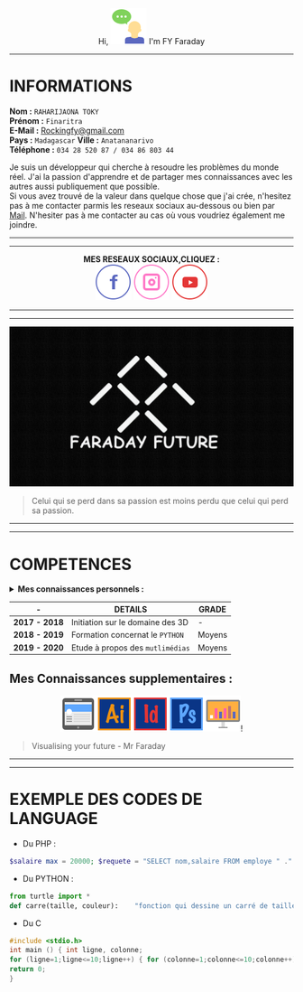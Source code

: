 <center>

Hi, ![Salut](studenttalk.png) I'm FY Faraday
</center>

___

# **INFORMATIONS**

**Nom :** `RAHARIJAONA TOKY`  
**Prénom :** `Finaritra`  
**E-Mail :** Rockingfy@gmail.com  
**Pays :** `Madagascar`    **Ville :** `Anatananarivo`  
**Téléphone :** `034 28 520 87 / 034 86 803 44`  

Je suis un développeur qui cherche à resoudre les problèmes du monde réel. J'ai la passion d'apprendre et de partager mes connaissances avec les autres aussi publiquement que possible.  
Si vous avez trouvé de la valeur dans quelque chose que j'ai crée, n'hesitez pas à me contacter parmis les reseaux sociaux au-dessous ou bien par [Mail](Rockingfy@gmail.com). N'hesiter pas à me contacter au cas où vous voudriez également me joindre.  

___
___
<center>

**MES RESEAUX SOCIAUX,CLIQUEZ :**  
[![Facebook](fbico.png)](http://www.facebook.com/mrfaraday.code365)
[![Instagram](instico.png)](http://www.instagram.com/code365)
[![Youtube](ytico.png)](http://www.youtube.com/tokyfinaritra)

</center>

____
____
<center>

![Dossier Dev](Faraday.png)

</center>

> Celui qui se perd dans sa passion est moins perdu que celui qui perd sa passion.
___
___

# **COMPETENCES**
<details>
    <summary><strong>Mes connaissances personnels :</strong></summary> 
        - Wordpress<br>  
        - Elementor<br>
        - Python<br>
        - Django<br>
        - Html et CSS<br>
        - Blender<br>
        - Archicad<br> 
</details>


| - | DETAILS | GRADE |
|---|---|---|
|**2017 - 2018**|Initiation sur le domaine des 3D |-| 
|**2018 - 2019**|Formation concernat le `PYTHON` |Moyens|
|**2019 - 2020**|Etude à propos des `mutlimédias` |Moyens|  


## Mes Connaissances supplementaires :

<center>

![Social](social.png)![AI](ai.png)![ID](id.png)![PS](ps.png)![DISPSTAT](displaystats.png)!

</center>

> Visualising your future - Mr Faraday

___
___
 
 # **EXEMPLE DES CODES DE LANGUAGE**

* Du PHP :
 ```php
 $salaire max = 20000; $requete = "SELECT nom,salaire FROM employe " ." WHERE salaire <= $salaire max"; $resultat = mysql query($requete,$connect) or die(’Erreur durant l’execution de la requete’); print "<h3>Employ´es gagnant moins de " ."$salaire max euros par an</h3>"; while ($nuplet = mysql fetch assoc($resultat)) { $nom = $nuplet[’nom’]; $sal = $nuplet[’salaire’]; print "<p>$nom gagne $salaire euros par ans.</p>"; }
  ``` 
* Du PYTHON :
```Python
from turtle import *
def carre(taille, couleur):    "fonction qui dessine un carré de taille et de couleur déterminées"    color(couleur)    c =0    while c <4:        forward(taille)        right(90)        c = c +1
```
* Du C
```C
#include <stdio.h>
int main () { int ligne, colonne;
for (ligne=1;ligne<=10;ligne++) { for (colonne=1;colonne<=10;colonne++) { printf("%4d",ligne*colonne); /* affichage sur 4 caractères */ } printf("\n"); }
return 0;
}
```
